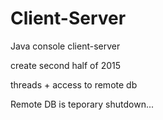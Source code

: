 # Client-Server
Java console client-server

create second half of 2015

threads + access to remote db

Remote DB is teporary shutdown...


